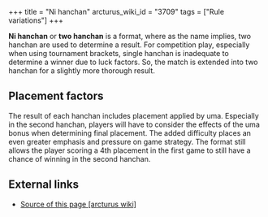 +++
title = "Ni hanchan"
arcturus_wiki_id = "3709"
tags = ["Rule variations"]
+++

**Ni hanchan** or **two hanchan** is a format, where as the name implies, two hanchan are used to determine a result. For competition play, especially when using tournament brackets, single hanchan is inadequate to determine a winner due to luck factors. So, the match is extended into two hanchan for a slightly more thorough result.

## Placement factors

The result of each hanchan includes placement applied by uma. Especially in the second hanchan, players will have to consider the effects of the uma bonus when determining final placement. The added difficulty places an even greater emphasis and pressure on game strategy. The format still allows the player scoring a 4th placement in the first game to still have a chance of winning in the second hanchan.

## External links
- [Source of this page [arcturus wiki]](http://arcturus.su/wiki/Ni_hanchan)